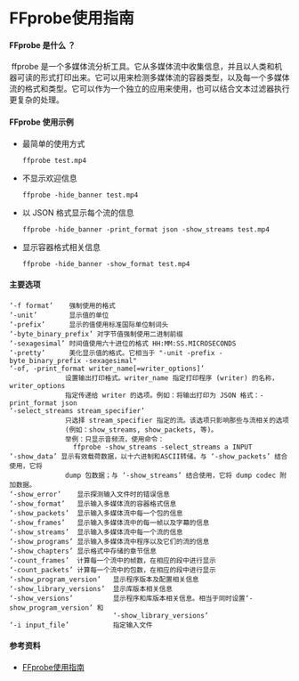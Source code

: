 # FFprobe使用指南

#### FFprobe 是什么 ？

​	ffprobe 是一个多媒体流分析工具。它从多媒体流中收集信息，并且以人类和机器可读的形式打印出来。它可以用来检测多媒体流的容器类型，以及每一个多媒体流的格式和类型。它可以作为一个独立的应用来使用，也可以结合文本过滤器执行更复杂的处理。

####  FFprobe 使用示例

+ 最简单的使用方式  

  ```shell
  ffprobe test.mp4  
  ```


+ 不显示欢迎信息  	

  ```shell
  ffprobe -hide_banner test.mp4  
  ```

+ 以 JSON 格式显示每个流的信息  

  ```shell
  ffprobe -hide_banner -print_format json -show_streams test.mp4  
  ```

+ 显示容器格式相关信息  

  ```shell
  ffprobe -hide_banner -show_format test.mp4
  ```

#### 主要选项

```
‘-f format’    强制使用的格式  
‘-unit’        显示值的单位  
‘-prefix’      显示的值使用标准国际单位制词头  
‘-byte_binary_prefix’ 对字节值强制使用二进制前缀  
‘-sexagesimal’ 时间值使用六十进位的格式 HH:MM:SS.MICROSECONDS  
‘-pretty’      美化显示值的格式。它相当于 "-unit -prefix -byte_binary_prefix -sexagesimal"  
‘-of, -print_format writer_name[=writer_options]’   
              设置输出打印格式。writer_name 指定打印程序 (writer) 的名称，writer_options   
              指定传递给 writer 的选项。例如：将输出打印为 JSON 格式：-print_format json   
‘-select_streams stream_specifier’   
              只选择 stream_specifier 指定的流。该选项只影响那些与流相关的选项  
              (例如：show_streams, show_packets, 等)。  
              举例：只显示音频流，使用命令：  
                ffprobe -show_streams -select_streams a INPUT  
‘-show_data’ 显示有效载荷数据，以十六进制和ASCII转储。与 ‘-show_packets’ 结合使用，它将   
              dump 包数据；与 ‘-show_streams’ 结合使用，它将 dump codec 附加数据。  
‘-show_error’    显示探测输入文件时的错误信息  
‘-show_format’   显示输入多媒体流的容器格式信息  
‘-show_packets’  显示输入多媒体流中每一个包的信息  
‘-show_frames’   显示输入多媒体流中的每一帧以及字幕的信息  
‘-show_streams’  显示输入多媒体流中每一个流的信息  
‘-show_programs’ 显示输入多媒体流中程序以及它们的流的信息  
‘-show_chapters’ 显示格式中存储的章节信息  
‘-count_frames’  计算每一个流中的帧数，在相应的段中进行显示  
‘-count_packets’ 计算每一个流中的包数，在相应的段中进行显示  
‘-show_program_version’   显示程序版本及配置相关信息  
‘-show_library_versions’  显示库版本相关信息  
‘-show_versions’          显示程序和库版本相关信息。相当于同时设置‘-show_program_version’ 和   
                          ‘-show_library_versions’  
‘-i input_file’           指定输入文件  
```

#### 参考资料

+ [FFprobe使用指南](http://blog.csdn.net/stone_wzf/article/details/45378759#)